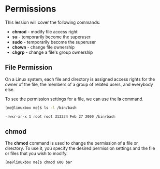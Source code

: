# Permissions
This lession will cover the following commands:
- **chmod** - modify file access right
- **su** - temporarily become the superuser
- **sudo** - temporarily become the superuser
- **chown** - change file ownership
- **chgrp** - change a file's group ownership

## File Permission
On a Linux system, each file and directory is assigned access rights for the owner of the file, the members of a group of related users, and everybody else.

To see the permission settings for a file, we can use the **ls** command.
```bash
[me@linuxbox me]$ ls -l /bin/bash

-rwxr-xr-x 1 root root 313334 Feb 27 2000 /bin/bash
```

## chmod
The **chmod** command is used to change the permission of a file or directory. To use it, you specify the desired permission settings and the file or files that you wish to modify.

```bash
[me@linuxbox me]$ chmod 600 bar
```

## 


<!--stackedit_data:
eyJoaXN0b3J5IjpbMTgzMTk3MTU0OF19
-->